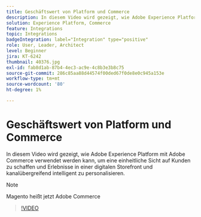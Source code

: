 ```yaml
---
title: Geschäftswert von Platform und Commerce
description: In diesem Video wird gezeigt, wie Adobe Experience Platform mit Magento Commerce verwendet werden kann, um eine einheitliche Ansicht von Kunden zu erstellen und Erlebnisse in einer digitalen Storefront und kanalübergreifend zu personalisieren.
solution: Experience Platform, Commerce
feature: Integrations
topic: Integrations
badgeIntegration: label="Integration" type="positive"
role: User, Leader, Architect
level: Beginner
jira: KT-6242
thumbnail: 40376.jpg
exl-id: fab8d1ab-87b4-4ec3-ac9e-4c8b3e3b8c75
source-git-commit: 286c85aa88d44574f00ded67f0de8e0c945a153e
workflow-type: tm+mt
source-wordcount: '80'
ht-degree: 1%

---
```


# Geschäftswert von Platform und Commerce

In diesem Video wird gezeigt, wie Adobe Experience Platform mit Adobe Commerce verwendet werden kann, um eine einheitliche Sicht auf Kunden zu schaffen und Erlebnisse in einer digitalen Storefront und kanalübergreifend intelligent zu personalisieren.

>[!NOTE]
>
> Magento heißt jetzt Adobe Commerce

>[!VIDEO](https://video.tv.adobe.com/v/328481?learn=on&enablevpops&captions=ger)

